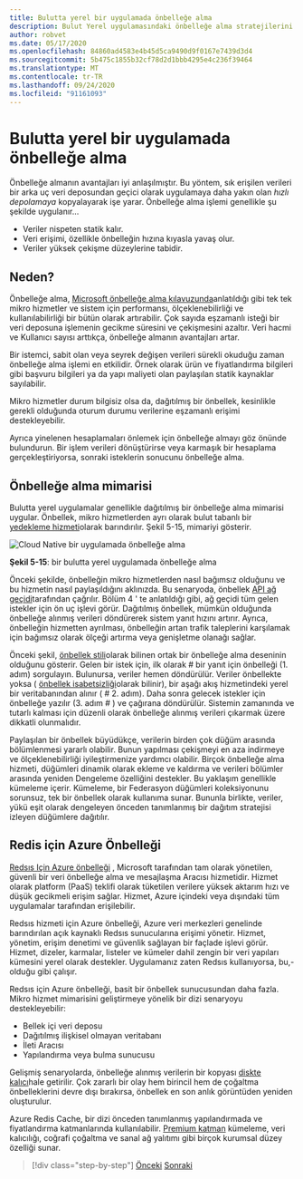 ```yaml
---
title: Bulutta yerel bir uygulamada önbelleğe alma
description: Bulut Yerel uygulamasındaki önbelleğe alma stratejilerini öğrenin.
author: robvet
ms.date: 05/17/2020
ms.openlocfilehash: 84860ad4583e4b45d5ca9490d9f0167e7439d3d4
ms.sourcegitcommit: 5b475c1855b32cf78d2d1bbb4295e4c236f39464
ms.translationtype: MT
ms.contentlocale: tr-TR
ms.lasthandoff: 09/24/2020
ms.locfileid: "91161093"
---
```

# <a name="caching-in-a-cloud-native-app"></a>Bulutta yerel bir uygulamada önbelleğe alma

Önbelleğe almanın avantajları iyi anlaşılmıştır. Bu yöntem, sık erişilen verileri bir arka uç veri deposundan geçici olarak uygulamaya daha yakın olan *hızlı depolamaya* kopyalayarak işe yarar. Önbelleğe alma işlemi genellikle şu şekilde uygulanır...

- Veriler nispeten statik kalır.
- Veri erişimi, özellikle önbelleğin hızına kıyasla yavaş olur.
- Veriler yüksek çekişme düzeylerine tabidir.

## <a name="why"></a>Neden?

Önbelleğe alma, [Microsoft önbelleğe alma kılavuzunda](/azure/architecture/best-practices/caching)anlatıldığı gibi tek tek mikro hizmetler ve sistem için performansı, ölçeklenebilirliği ve kullanılabilirliği bir bütün olarak artırabilir. Çok sayıda eşzamanlı isteği bir veri deposuna işlemenin gecikme süresini ve çekişmesini azaltır. Veri hacmi ve Kullanıcı sayısı arttıkça, önbelleğe almanın avantajları artar.

Bir istemci, sabit olan veya seyrek değişen verileri sürekli okuduğu zaman önbelleğe alma işlemi en etkilidir. Örnek olarak ürün ve fiyatlandırma bilgileri gibi başvuru bilgileri ya da yapı maliyeti olan paylaşılan statik kaynaklar sayılabilir.

Mikro hizmetler durum bilgisiz olsa da, dağıtılmış bir önbellek, kesinlikle gerekli olduğunda oturum durumu verilerine eşzamanlı erişimi destekleyebilir.

Ayrıca yinelenen hesaplamaları önlemek için önbelleğe almayı göz önünde bulundurun. Bir işlem verileri dönüştürirse veya karmaşık bir hesaplama gerçekleştiriyorsa, sonraki isteklerin sonucunu önbelleğe alma.

## <a name="caching-architecture"></a>Önbelleğe alma mimarisi

Bulutta yerel uygulamalar genellikle dağıtılmış bir önbelleğe alma mimarisi uygular. Önbellek, mikro hizmetlerden ayrı olarak bulut tabanlı bir [yedekleme hizmeti](./definition.md#backing-services)olarak barındırılır. Şekil 5-15, mimariyi gösterir.

![Cloud Native bir uygulamada önbelleğe alma](media/caching-in-a-cloud-native-app.png)

**Şekil 5-15**: bir bulutta yerel uygulamada önbelleğe alma

Önceki şekilde, önbelleğin mikro hizmetlerden nasıl bağımsız olduğunu ve bu hizmetin nasıl paylaşıldığını aklınızda. Bu senaryoda, önbellek [API ağ geçidi](./front-end-communication.md)tarafından çağrılır. Bölüm 4 ' te anlatıldığı gibi, ağ geçidi tüm gelen istekler için ön uç işlevi görür. Dağıtılmış önbellek, mümkün olduğunda önbelleğe alınmış verileri döndürerek sistem yanıt hızını artırır. Ayrıca, önbelleğin hizmetten ayrılması, önbelleğin artan trafik taleplerini karşılamak için bağımsız olarak ölçeği artırma veya genişletme olanağı sağlar.

Önceki şekil, [önbellek stili](/azure/architecture/patterns/cache-aside)olarak bilinen ortak bir önbelleğe alma deseninin olduğunu gösterir. Gelen bir istek için, ilk olarak \# bir yanıt için önbelleği (1. adım) sorgulayın. Bulunursa, veriler hemen döndürülür. Veriler önbellekte yoksa ( [önbellek isabetsizliği](https://www.techopedia.com/definition/6308/cache-miss)olarak bilinir), bir aşağı akış hizmetindeki yerel bir veritabanından alınır ( \# 2. adım). Daha sonra gelecek istekler için önbelleğe yazılır (3. adım \# ) ve çağırana döndürülür. Sistemin zamanında ve tutarlı kalması için düzenli olarak önbelleğe alınmış verileri çıkarmak üzere dikkatli olunmalıdır.

Paylaşılan bir önbellek büyüdükçe, verilerin birden çok düğüm arasında bölümlenmesi yararlı olabilir. Bunun yapılması çekişmeyi en aza indirmeye ve ölçeklenebilirliği iyileştirmenize yardımcı olabilir. Birçok önbelleğe alma hizmeti, düğümleri dinamik olarak ekleme ve kaldırma ve verileri bölümler arasında yeniden Dengeleme özelliğini destekler. Bu yaklaşım genellikle kümeleme içerir. Kümeleme, bir Federasyon düğümleri koleksiyonunu sorunsuz, tek bir önbellek olarak kullanıma sunar. Bununla birlikte, veriler, yükü eşit olarak dengeleyen önceden tanımlanmış bir dağıtım stratejisi izleyen düğümlere dağıtılır.

## <a name="azure-cache-for-redis"></a>Redis için Azure Önbelleği

[Redsıs Için Azure önbelleği](https://azure.microsoft.com/services/cache/) , Microsoft tarafından tam olarak yönetilen, güvenli bir veri önbelleğe alma ve mesajlaşma Aracısı hizmetidir. Hizmet olarak platform (PaaS) teklifi olarak tüketilen verilere yüksek aktarım hızı ve düşük gecikmeli erişim sağlar. Hizmet, Azure içindeki veya dışındaki tüm uygulamalar tarafından erişilebilir.

Redsıs hizmeti için Azure önbelleği, Azure veri merkezleri genelinde barındırılan açık kaynaklı Redsıs sunucularına erişimi yönetir. Hizmet, yönetim, erişim denetimi ve güvenlik sağlayan bir façlade işlevi görür. Hizmet, dizeler, karmalar, listeler ve kümeler dahil zengin bir veri yapıları kümesini yerel olarak destekler. Uygulamanız zaten Redsıs kullanıyorsa, bu,-olduğu gibi çalışır.

Redsıs için Azure önbelleği, basit bir önbellek sunucusundan daha fazla. Mikro hizmet mimarisini geliştirmeye yönelik bir dizi senaryoyu destekleyebilir:

- Bellek içi veri deposu
- Dağıtılmış ilişkisel olmayan veritabanı
- İleti Aracısı
- Yapılandırma veya bulma sunucusu
  
Gelişmiş senaryolarda, önbelleğe alınmış verilerin bir kopyası [diskte kalıcı](/azure/azure-cache-for-redis/cache-how-to-premium-persistence)hale getirilir. Çok zararlı bir olay hem birincil hem de çoğaltma önbelleklerini devre dışı bırakırsa, önbellek en son anlık görüntüden yeniden oluşturulur.

Azure Redis Cache, bir dizi önceden tanımlanmış yapılandırmada ve fiyatlandırma katmanlarında kullanılabilir. [Premium katman](/azure/azure-cache-for-redis/cache-overview#service-tiers) kümeleme, veri kalıcılığı, coğrafi çoğaltma ve sanal ağ yalıtımı gibi birçok kurumsal düzey özelliği sunar.

>[!div class="step-by-step"]
>[Önceki](relational-vs-nosql-data.md) 
> [Sonraki](elastic-search-in-azure.md)
